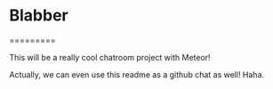 # Blabber
=========

This will be a really cool chatroom project with Meteor!

Actually, we can even use this readme as a github chat as well! Haha.
